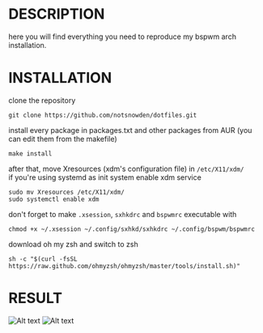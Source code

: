 # DESCRIPTION

here you will find everything you need to reproduce my bspwm arch installation.


# INSTALLATION

clone the repository
```shell
git clone https://github.com/notsnowden/dotfiles.git
```

install every package in packages.txt and other packages from AUR (you can edit them from the makefile)
```shell
make install
```

after that, move Xresources (xdm's configuration file) in `/etc/X11/xdm/` \
if you're using systemd as init system enable xdm service
```shell
sudo mv Xresources /etc/X11/xdm/
sudo systemctl enable xdm
```
don't forget to make `.xsession`, `sxhkdrc` and `bspwmrc` executable  with 
```shell
chmod +x ~/.xsession ~/.config/sxhkd/sxhkdrc ~/.config/bspwm/bspwmrc
```

download oh my zsh and switch to zsh
```shell
sh -c "$(curl -fsSL https://raw.github.com/ohmyzsh/ohmyzsh/master/tools/install.sh)"
```

# RESULT

![Alt text](/../screenshots/setup.png?raw=true "Desktop")
![Alt text](/../screenshots/lockscreen.png?raw=true "Lockscreen")
